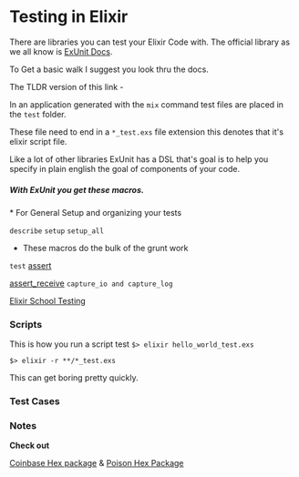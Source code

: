 # Testing in Elixir

There are libraries you can test your Elixir Code with.  The official library as we all know is [ExUnit Docs](https://hexdocs.pm/ex_unit/ExUnit.html).

To Get a basic walk I suggest you look thru the docs.

The TLDR version of this link -

In an application generated with the `mix` command test files are placed in the `test` folder.

These file need to end in a `*_test.exs` file extension this denotes that it's elixir script file.

Like a lot of other libraries ExUnit has a DSL that's goal is to help you specify in plain english the goal of components of your code.

##### With ExUnit you get these macros.

* For General Setup and organizing your tests

`describe`
`setup`
`setup_all`

* These macros do the bulk of the grunt work

`test`
[assert](https://github.com/elixir-lang/elixir/blob/v1.5.2/lib/ex_unit/lib/ex_unit/assertions.ex#L101)

[assert_receive](https://github.com/elixir-lang/elixir/blob/v1.5.2/lib/ex_unit/lib/ex_unit/assertions.ex#L352)
`capture_io and capture_log`

[Elixir School Testing ](https://elixirschool.com/en/lessons/basics/testing/)

### Scripts

This is how you run a script test
`$> elixir hello_world_test.exs`

`$> elixir -r **/*_test.exs`

This can get boring pretty quickly.


### Test Cases

### Notes

**Check out** 

[Coinbase Hex package](https://github.com/gregpardo/coinbase-elixir) 
&
[Poison Hex Package](https://github.com/devinus/poison)




